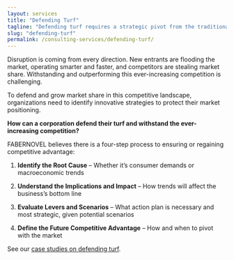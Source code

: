 ```yaml
---
layout: services
title: "Defending Turf"
tagline: "Defending turf requires a strategic pivot from the traditional business model."
slug: "defending-turf"
permalink: /consulting-services/defending-turf/
---
```


Disruption is coming from every direction. New entrants are flooding the market, operating smarter and faster, and competitors are stealing market share. Withstanding and outperforming this ever-increasing competition is challenging. 

To defend and grow market share in this competitive landscape, organizations need to identify innovative strategies to protect their market positioning.

**How can a corporation defend their turf and withstand the ever-increasing competition?**

FABERNOVEL believes there is a four-step process to ensuring or regaining competitive advantage:

1. **Identify the Root Cause** – Whether it’s consumer demands or macroeconomic trends

2. **Understand the Implications and Impact** – How trends will affect the business’s bottom line 

3. **Evaluate Levers and Scenarios** – What action plan is necessary and most strategic, given potential scenarios 

4. **Define the Future Competitive Advantage** – How and when to pivot with the market 

See our [case studies on defending turf](#).


